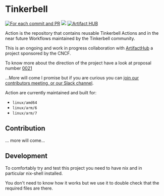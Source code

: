 # Tinkerbell

[![For each commit and
PR](https://github.com/gianarb/actions/workflows/For%20each%20commit%20and%20PR/badge.svg)](https://github.com/gianarb/actions/actions?query=workflow%3A%22For+each+commit+and+PR%22)
![](https://img.shields.io/badge/Stability-Experimental-red.svg)
[![Artifact HUB](https://img.shields.io/endpoint?url=https://artifacthub.io/badge/repository/tinkerbell-community)](https://artifacthub.io/packages/search?repo=tinkerbell-community)

Action is the repository that contains reusable Tinkerbell Actions and in the
near future Workflows maintained by the Tinkerbell community.

This is an ongoing and work in progress collaboration with
[ArtifactHub](https://artifacthub.io) a project sponsored by the CNCF.

To know more about the direction of the project have a look at proposal number
[0021](https://github.com/tinkerbell/proposals/blob/master/proposals/0021/README.md)

...More will come I promise but if you are curious you can [join our contributors
meeting, or our Slack channel](https://tinkerbell.org/community/).

Action are currently maintained and built for:

* `linux/amd64`
* `linux/arm/6`
* `linux/arm/7`

## Contribution

... more will come...

## Development

To comfortably try and test this project you need to have nix and in particular
nix-shell installed.

You don't need to know how it works but we use it to double check that the
required files are there.
